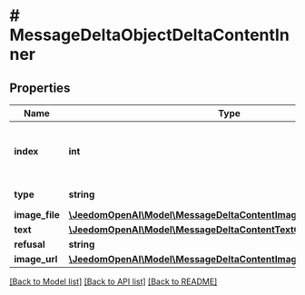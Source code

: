 # # MessageDeltaObjectDeltaContentInner

## Properties

Name | Type | Description | Notes
------------ | ------------- | ------------- | -------------
**index** | **int** | The index of the content part in the message. |
**type** | **string** | Always &#x60;image_file&#x60;. |
**image_file** | [**\JeedomOpenAI\Model\MessageDeltaContentImageFileObjectImageFile**](MessageDeltaContentImageFileObjectImageFile.md) |  | [optional]
**text** | [**\JeedomOpenAI\Model\MessageDeltaContentTextObjectText**](MessageDeltaContentTextObjectText.md) |  | [optional]
**refusal** | **string** |  | [optional]
**image_url** | [**\JeedomOpenAI\Model\MessageDeltaContentImageUrlObjectImageUrl**](MessageDeltaContentImageUrlObjectImageUrl.md) |  | [optional]

[[Back to Model list]](../../README.md#models) [[Back to API list]](../../README.md#endpoints) [[Back to README]](../../README.md)
